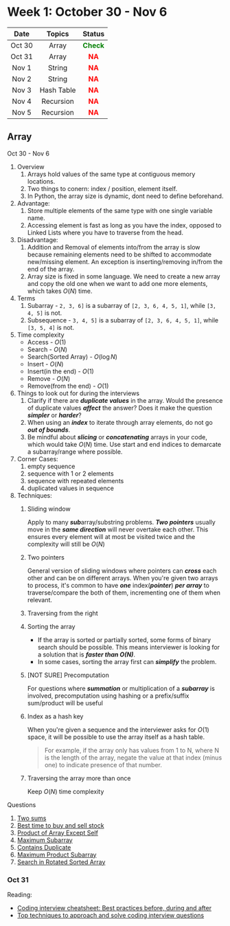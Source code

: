 # Week 1: October 30 - Nov 6
| Date   | Topics     | Status                              |
| :----: | :--------: | :---------------------------------: |
| Oct 30 | Array      | <span style="color:green">**Check** |
| Oct 31 | Array      | <span style="color:red">**NA**      |
| Nov 1  | String     | <span style="color:red">**NA**      |
| Nov 2  | String     | <span style="color:red">**NA**      |
| Nov 3  | Hash Table | <span style="color:red">**NA**      |
| Nov 4  | Recursion  | <span style="color:red">**NA**      |
| Nov 5  | Recursion  | <span style="color:red">**NA**      |

## Array 
Oct 30 - Nov 6
1. Overview
   1. Arrays hold values of the same type at contiguous memory locations.
   2. Two things to conern: index / position, element itself.
   3. In Python, the array size is dynamic, dont need to define beforehand.
2. Advantage:
   1. Store multiple elements of the same type with one single variable name.
   2. Accessing element is fast as long as you have the index, opposed to Linked Lists where you have to traverse from the head.
3. Disadvantage:
   1. Addition and Removal of elements into/from the array is slow because remaining elements need to be shifted to accommodate new/missing element. An exception is inserting/removing in/from the end of the array.
   2. Array size is fixed in some language. We need to create a new array and copy the old one when we want to add one more elements, which takes $O(N)$ time.
4. Terms
   1. Subarray - `2, 3, 6]` is a subarray of `[2, 3, 6, 4, 5, 1]`, while `[3, 4, 5]` is not.
   2. Subsequence - `3, 4, 5]` is a subarray of `[2, 3, 6, 4, 5, 1]`, while `[3, 5, 4]` is not.
5. Time complexity
   * Access - $O(1)$
   * Search - $O(N)$
   * Search(Sorted Array) - $O(\log{N})$
   * Insert - $O(N)$
   * Insert(in the end) - $O(1)$
   * Remove - $O(N)$
   * Remove(from the end) - $O(1)$
6. Things to look out for during the interviews
   1. Clarify if there are ***duplicate values*** in the array. Would the presence of duplicate values ***affect*** the answer? Does it make the question ***simpler*** or ***harder***?
   2. When using an ***index*** to iterate through array elements, do not go ***out of bounds***.
   3. Be mindful about ***slicing*** or ***concatenating*** arrays in your code, which would take $O(N)$ time. Use start and end indices to demarcate a subarray/range where possible.
7. Corner Cases:
   1. empty sequence
   2. sequence with 1 or 2 elements
   3. sequence with repeated elements
   4. duplicated values in sequence
8. Techniques:
   1. Sliding window
        
        Apply to many ***sub***array/substring problems. ***Two pointers*** usually move in the ***same direction*** will never overtake each other. This ensures every element will at most be visited twice and the complexity will still be $O(N)$

    2. Two pointers
        
        General version of sliding windows where pointers can ***cross*** each other and can be on different arrays. When you're given two arrays to process, it's common to have ***one*** index(***pointer***) ***per array*** to traverse/compare the both of them, incrementing one of them when relevant.

    3. Traversing from the right
    4. Sorting the array
        
        * If the array is sorted or partially sorted, some forms of binary search should be possible. This means interviewer is looking for a solution that is ***faster than $O(N)$***. 
         * In some cases, sorting the array first can ***simplify*** the problem.
  
    5. [NOT SURE] Precomputation

        For questions where ***summation*** or multiplication of a ***subarray*** is involved, precomputation using hashing or a prefix/suffix sum/product will be useful

    6. Index as a hash key
        
        When you're given a sequence and the interviewer asks for $O(1)$ space, it will be possible to use the array itself as a hash table.
        > For example, if the array only has values from 1 to N, where N is the length of the array, negate the value at that index (minus one) to indicate presence of that number.

    7. Traversing the array more than once
        
        Keep $O(N)$ time complexity

Questions
1. [Two sums](https://leetcode.com/problems/two-sum/description/)
2. [Best time to buy and sell stock](https://leetcode.com/problems/best-time-to-buy-and-sell-stock/)
3. [Product of Array Except Self](https://leetcode.com/problems/product-of-array-except-self/submissions/)
4. [Maximum Subarray](https://leetcode.com/problems/maximum-subarray/submissions/)
5. [Contains Duplicate](https://leetcode.com/problems/contains-duplicate/submissions/)
6. [Maximum Product Subarray](https://leetcode.com/problems/maximum-product-subarray/submissions/)
7. [Search in Rotated Sorted Array](https://leetcode.com/problems/search-in-rotated-sorted-array/submissions/)

### Oct 31
Reading:
* [Coding interview cheatsheet: Best practices before, during and after](https://www.techinterviewhandbook.org/coding-interview-cheatsheet/)
* [Top techniques to approach and solve coding interview questions](https://www.techinterviewhandbook.org/coding-interview-techniques/)